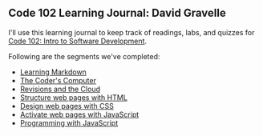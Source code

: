 ## Code 102 Learning Journal: David Gravelle
I'll use this learning journal to keep track of readings, labs, and quizzes for [Code 102: Intro to Software Development](https://canvas.instructure.com/courses/1692746).

Following are the segments we've completed:

- [Learning Markdown](Day1.md)
- [The Coder's Computer](Day2.md)
- [Revisions and the Cloud](Day3.md)
- [Structure web pages with HTML](Day4_HTML5.md)
- [Design web pages with CSS](Day4_CSS.md)
- [Activate web pages with JavaScript](Day4_JavaScript.md)
- [Programming with JavaScript](Day5_jQuery.md)








 




